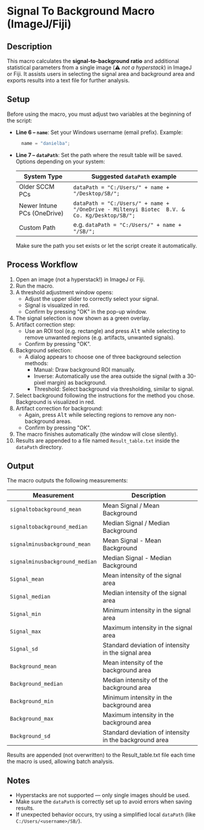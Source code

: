 # Signal To Background Macro (ImageJ/Fiji)

## Description

This macro calculates the **signal-to-background ratio** and additional statistical parameters from a single image (⚠️ *not a hyperstack*) in ImageJ or Fiji.
It assists users in selecting the signal area and background area and exports results into a text file for further analysis.

## Setup

Before using the macro, you must adjust two variables at the beginning of the script:

- **Line 6 – `name`**:
  Set your Windows username (email prefix).
  Example:
  ```javascript
    name = "danielba";
  ```
- **Line 7 – `dataPath`**:
  Set the path where the result table will be saved.
  Options depending on your system:

  System Type | Suggested `dataPath` example
  ---|---
  Older SCCM PCs | `dataPath = "C:/Users/" + name + "/Desktop/SB/";`
  Newer Intune PCs (OneDrive) | `dataPath = "C:/Users/" + name + "/OneDrive - Miltenyi Biotec  B.V. & Co. Kg/Desktop/SB/";`
  Custom Path | e.g. `dataPath = "C:/Users/" + name + "/SB/";`

  Make sure the path you set exists or let the script create it automatically.

## Process Workflow

1. Open an image (not a hyperstack!) in ImageJ or Fiji.
2. Run the macro.
3. A threshold adjustment window opens:
    - Adjust the upper slider to correctly select your signal.
    - Signal is visualized in red.
    - Confirm by pressing "OK" in the pop-up window.
4. The signal selection is now shown as a green overlay.
5. Artifact correction step:
    - Use an ROI tool (e.g. rectangle) and press <kbd>Alt</kbd> while selecting to remove unwanted regions (e.g. artifacts, unwanted signals).
    - Confirm by pressing "OK".
6. Background selection:
    - A dialog appears to choose one of three background selection methods:
      - Manual: Draw background ROI manually.
      - Inverse: Automatically use the area outside the signal (with a 30-pixel margin) as background.
      - Threshold: Select background via thresholding, similar to signal.
7. Select background following the instructions for the method you chose. Background is visualized in red.
8. Artifact correction for background:
    - Again, press <kbd>Alt</kbd> while selecting regions to remove any non-background areas.
    - Confirm by pressing "OK".
9. The macro finishes automatically (the window will close silently).
10. Results are appended to a file named `Result_table.txt` inside the `dataPath` directory.


## Output

The macro outputs the following measurements:

Measurement | Description
---|---
`signaltobackground_mean` | Mean Signal / Mean Background
`signaltobackground_median` | Median Signal / Median Background
`signalminusbackground_mean` | Mean Signal - Mean Background
`signalminusbackground_median` | Median Signal - Median Background
`Signal_mean` | Mean intensity of the signal area
`Signal_median` | Median intensity of the signal area
`Signal_min` | Minimum intensity in the signal area
`Signal_max` | Maximum intensity in the signal area
`Signal_sd` | Standard deviation of intensity in the signal area
`Background_mean` | Mean intensity of the background area
`Background_median` | Median intensity of the background area
`Background_min` | Minimum intensity in the background area
`Background_max` | Maximum intensity in the background area
`Background_sd` | Standard deviation of intensity in the background area

Results are appended (not overwritten) to the Result_table.txt file each time the macro is used, allowing batch analysis.

## Notes

- Hyperstacks are not supported — only single images should be used.
- Make sure the `dataPath` is correctly set up to avoid errors when saving results.
- If unexpected behavior occurs, try using a simplified local `dataPath` (like `C:/Users/<username>/SB/`).
